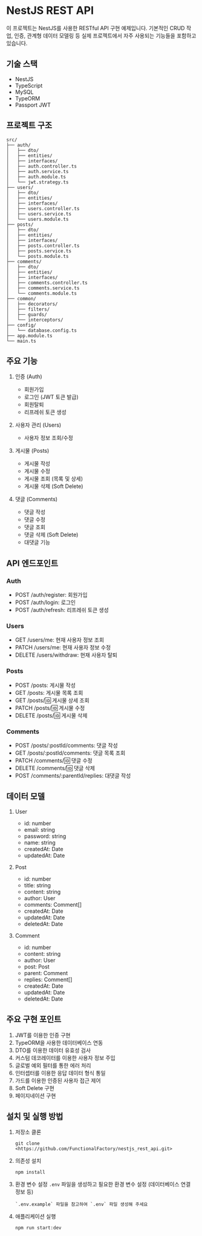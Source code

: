 # NestJS REST API

이 프로젝트는 NestJS를 사용한 RESTful API 구현 예제입니다. 기본적인 CRUD 작업, 인증, 관계형 데이터 모델링 등 실제 프로젝트에서 자주 사용되는 기능들을 포함하고 있습니다.

## 기술 스택

- NestJS
- TypeScript
- MySQL
- TypeORM
- Passport JWT

## 프로젝트 구조

```
src/
├── auth/
│   ├── dto/
│   ├── entities/
│   ├── interfaces/
│   ├── auth.controller.ts
│   ├── auth.service.ts
│   ├── auth.module.ts
│   └── jwt.strategy.ts
├── users/
│   ├── dto/
│   ├── entities/
│   ├── interfaces/
│   ├── users.controller.ts
│   ├── users.service.ts
│   └── users.module.ts
├── posts/
│   ├── dto/
│   ├── entities/
│   ├── interfaces/
│   ├── posts.controller.ts
│   ├── posts.service.ts
│   └── posts.module.ts
├── comments/
│   ├── dto/
│   ├── entities/
│   ├── interfaces/
│   ├── comments.controller.ts
│   ├── comments.service.ts
│   └── comments.module.ts
├── common/
│   ├── decorators/
│   ├── filters/
│   ├── guards/
│   └── interceptors/
├── config/
│   └── database.config.ts
├── app.module.ts
└── main.ts
```


## 주요 기능

1. 인증 (Auth)
   - 회원가입
   - 로그인 (JWT 토큰 발급)
   - 회원탈퇴
   - 리프레쉬 토큰 생성
   
2. 사용자 관리 (Users)
   - 사용자 정보 조회/수정

3. 게시물 (Posts)
   - 게시물 작성
   - 게시물 수정
   - 게시물 조회 (목록 및 상세)
   - 게시물 삭제 (Soft Delete)

4. 댓글 (Comments)
   - 댓글 작성
   - 댓글 수정
   - 댓글 조회
   - 댓글 삭제 (Soft Delete)
   - 대댓글 기능

## API 엔드포인트

### Auth
- POST /auth/register: 회원가입
- POST /auth/login: 로그인
- POST /auth/refresh: 리프레쉬 토큰 생성

### Users
- GET /users/me: 현재 사용자 정보 조회
- PATCH /users/me: 현재 사용자 정보 수정
- DELETE /users/withdraw: 현재 사용자 탈퇴

### Posts
- POST /posts: 게시물 작성
- GET /posts: 게시물 목록 조회
- GET /posts/:id: 게시물 상세 조회
- PATCH /posts/:id: 게시물 수정
- DELETE /posts/:id: 게시물 삭제

### Comments
- POST /posts/:postId/comments: 댓글 작성
- GET /posts/:postId/comments: 댓글 목록 조회
- PATCH /comments/:id: 댓글 수정
- DELETE /comments/:id: 댓글 삭제
- POST /comments/:parentId/replies: 대댓글 작성

## 데이터 모델

1. User
   - id: number
   - email: string
   - password: string
   - name: string
   - createdAt: Date
   - updatedAt: Date

2. Post
   - id: number
   - title: string
   - content: string
   - author: User
   - comments: Comment[]
   - createdAt: Date
   - updatedAt: Date
   - deletedAt: Date

3. Comment
   - id: number
   - content: string
   - author: User
   - post: Post
   - parent: Comment
   - replies: Comment[]
   - createdAt: Date
   - updatedAt: Date
   - deletedAt: Date

## 주요 구현 포인트

1. JWT를 이용한 인증 구현
2. TypeORM을 사용한 데이터베이스 연동
3. DTO를 이용한 데이터 유효성 검사
4. 커스텀 데코레이터를 이용한 사용자 정보 주입
5. 글로벌 예외 필터를 통한 에러 처리
6. 인터셉터를 이용한 응답 데이터 형식 통일
7. 가드를 이용한 인증된 사용자 접근 제어
8. Soft Delete 구현
9. 페이지네이션 구현

## 설치 및 실행 방법

1. 저장소 클론
   ```
   git clone <https://github.com/FunctionalFactory/nestjs_rest_api.git>
   ```

2. 의존성 설치
   ```
   npm install
   ```

3. 환경 변수 설정
   `.env` 파일을 생성하고 필요한 환경 변수 설정 (데이터베이스 연결 정보 등)
   ```
   `.env.example` 파일을 참고하여 `.env` 파일 생성해 주세요
   ```

4. 애플리케이션 실행
   ```
   npm run start:dev
   ```

